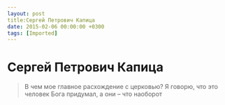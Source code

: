 ```yaml
---
layout: post
title:Сергей Петрович Капица
date: 2015-02-06 00:00:00 +0300
tags: [Imported]
---
```

# Сергей Петрович Капица

> В чем мое главное расхождение с церковью? Я говорю, что это человек Бога придумал, а они – что наоборот